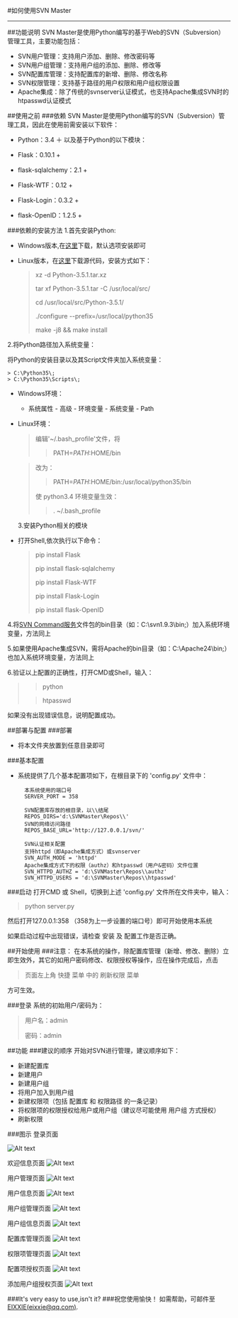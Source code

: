 #如何使用SVN Master
***
##功能说明
SVN Master是使用Python编写的基于Web的SVN（Subversion）管理工具，主要功能包括：

* SVN用户管理：支持用户添加、删除、修改密码等
* SVN用户组管理：支持用户组的添加、删除、修改等
* SVN配置库管理：支持配置库的新增、删除、修改名称
* SVN权限管理：支持基于路径的用户权限和用户组权限设置
* Apache集成：除了传统的svnserver认证模式，也支持Apache集成SVN时的htpasswd认证模式

##使用之前
###依赖
SVN Master是使用Python编写的SVN（Subversion）管理工具，因此在使用前需安装以下软件：

- Python：3.4 ＋    以及基于Python的以下模块：

 + Flask：0.10.1 +

 + flask-sqlalchemy：2.1 +

 + Flask-WTF：0.12 +

 + Flask-Login：0.3.2 +

 + flask-OpenID：1.2.5 +

###依赖的安装方法
1.首先安装Python:

* Windows版本,在[这里](https://www.python.org/downloads/windows/)下载，默认选项安装即可
* Linux版本，在[这里](https://www.python.org/downloads/source/)下载源代码，安装方式如下：

	> xz -d Python-3.5.1.tar.xz
	> 
	> tar xf Python-3.5.1.tar -C /usr/local/src/
	> 
	> cd /usr/local/src/Python-3.5.1/
	> 
	> ./configure --prefix=/usr/local/python35
	> 
	> make -j8 && make install

2.将Python路径加入系统变量：

将Python的安装目录以及其Script文件夹加入系统变量：

	> C:\Python35\;
	> C:\Python35\Scripts\;

* Windows环境：
  + 系统属性 - 高级 - 环境变量 - 系统变量 - Path
* Linux环境：
	> 编辑'~/.bash_profile'文件，将
	> 
	>> PATH=$PATH:$HOME/bin
	
	> 改为：
	> 
	>>PATH=$PATH:$HOME/bin:/usr/local/python35/bin
	>
	>使 python3.4 环境变量生效：
	>
	>> . ~/.bash_profile
	
	3.安装Python相关的模块

* 打开Shell,依次执行以下命令：
	> 
	> pip install Flask
	> 
	> pip install flask-sqlalchemy
	> 
	> pip install Flask-WTF
	> 
	> pip install Flask-Login
	> 
	> pip install flask-OpenID

4.将[SVN Command服务](https://subversion.apache.org/packages.html)文件包的bin目录（如：C:\svn1.9.3\bin;）加入系统环境变量，方法同上

5.如果使用Apache集成SVN，需将Apache的bin目录（如：C:\Apache24\bin;）也加入系统环境变量，方法同上

6.验证以上配置的正确性，打开CMD或Shell，输入：
>
>>python
> 
>>htpasswd

如果没有出现错误信息，说明配置成功。

##部署与配置
###部署
* 将本文件夹放置到任意目录即可


###基本配置
* 系统提供了几个基本配置项如下，在根目录下的 'config.py' 文件中：

		本系统使用的端口号
		SERVER_PORT = 358
		
		SVN配置库存放的根目录，以\\结尾
		REPOS_DIRS='d:\SVNMaster\Repos\\'
		SVN的网络访问路径
		REPOS_BASE_URL='http://127.0.0.1/svn/'
		
		SVN认证相关配置
		支持httpd（即Apache集成方式）或svnserver
		SVN_AUTH_MODE = 'httpd' 
		Apache集成方式下的权限（authz）和htpasswd（用户&密码）文件位置
		SVN_HTTPD_AUTHZ = 'd:\SVNMaster\Repos\\authz'
		SVN_HTTPD_USERS = 'd:\SVNMaster\Repos\\htpasswd'


###启动
打开CMD 或 Shell，切换到上述 'config.py' 文件所在文件夹中，输入：
> python server.py

然后打开127.0.0.1:358 （358为上一步设置的端口号）即可开始使用本系统

如果启动过程中出现错误，请检查 安装 及 配置工作是否正确。

##开始使用
###注意：
在本系统的操作，除配置库管理（新增、修改、删除）立即生效外，其它的如用户密码修改、权限授权等操作，应在操作完成后，点击 
> 页面左上角 快捷 菜单 中的 刷新权限 菜单

方可生效。

###登录
系统的初始用户/密码为：
> 用户名：admin
> 
>密码：admin

##功能
###建议的顺序
开始对SVN进行管理，建议顺序如下：
	
- 新建配置库
- 新建用户
- 新建用户组
- 将用户加入到用户组
- 新建权限项（包括 配置库 和 权限路径 的一条记录）
- 将权限项的权限授权给用户或用户组（建议尽可能使用 用户组 方式授权）
- 刷新权限

###图示
登录页面

![Alt text](./mos/static/img/howto/login.jpg)

欢迎信息页面
![Alt text](./mos/static/img/howto/welcome.jpg)

用户管理页面
![Alt text](./mos/static/img/howto/user.jpg)

用户信息页面
![Alt text](./mos/static/img/howto/user-info.jpg)

用户组管理页面
![Alt text](./mos/static/img/howto/group.jpg)

用户组信息页面
![Alt text](./mos/static/img/howto/group-info.jpg)

配置库管理页面
![Alt text](./mos/static/img/howto/repo.jpg)

权限项管理页面
![Alt text](./mos/static/img/howto/authitem.jpg)

配置项授权页面
![Alt text](./mos/static/img/howto/auth.jpg)

添加用户组授权页面
![Alt text](./mos/static/img/howto/auth-group.jpg)

###It's very easy to use,isn't it?
###祝您使用愉快！
如需帮助，可邮件至[EIXXIE(eixxie@qq.com)](eixxie@qq.com).
